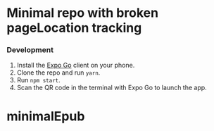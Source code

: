 # Minimal repo with broken pageLocation tracking

### Development

1. Install the [Expo Go](https://expo.dev/go) client on your phone.
2. Clone the repo and run `yarn`.
3. Run `npm start`.
4. Scan the QR code in the terminal with Expo Go to launch the app.
# minimalEpub
